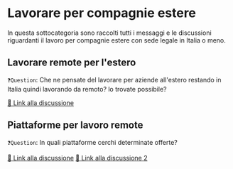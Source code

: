 # Lavorare per compagnie estere
In questa sottocategoria sono raccolti tutti i messaggi e le discussioni riguardanti il lavoro per compagnie estere con sede legale in Italia o meno.

## Lavorare remote per l'estero
`❓Question`: Che ne pensate del lavorare per aziende all'estero restando in Italia quindi lavorando da remoto? lo trovate possibile?

[🔗 Link alla discussione](https://t.me/ptkdev_support_italian/484902/588442)

## Piattaforme per lavoro remote
`❓Question`: In quali piattaforme cerchi determinate offerte? 

[🔗 Link alla discussione](https://t.me/ptkdev_support_italian/667330/677521) [🔗 Link alla discussione 2 ](https://t.me/ptkdev_support_italian/484902/820617) 
